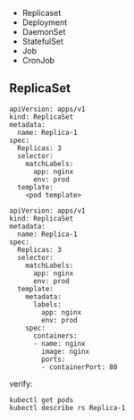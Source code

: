 * Replicaset
* Deployment
* DaemonSet
* StatefulSet
* Job
* CronJob

## ReplicaSet
```
apiVersion: apps/v1
kind: ReplicaSet
metadata:
  name: Replica-1        
spec:
  Replicas: 3
  selector:
    matchLabels:
      app: nginx
      env: prod
  template:
    <pod template>
```
```
apiVersion: apps/v1
kind: ReplicaSet
metadata:
  name: Replica-1        
spec:
  Replicas: 3
  selector:
    matchLabels:
      app: nginx
      env: prod
  template:
    metadata:
      labels:
        app: nginx
        env: prod
    spec:
      containers:
      - name: nginx
        image: nginx
        ports:
        - containerPort: 80
```
verify:
```
kubectl get pods
kubectl describe rs Replica-1
```
